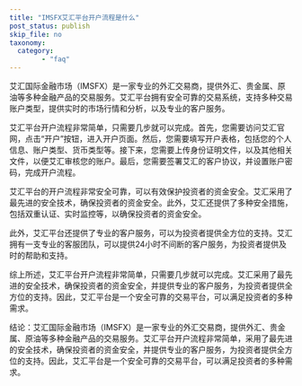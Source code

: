 ```yaml
---
title: "IMSFX艾汇平台开户流程是什么"
post_status: publish
skip_file: no
taxonomy:
  category:
        - "faq"
---
```


艾汇国际金融市场（IMSFX）是一家专业的外汇交易商，提供外汇、贵金属、原油等多种金融产品的交易服务。艾汇平台拥有安全可靠的交易系统，支持多种交易账户类型，提供实时的市场行情和分析，以及专业的客户服务。

艾汇平台开户流程非常简单，只需要几步就可以完成。首先，您需要访问艾汇官网，点击“开户”按钮，进入开户页面。然后，您需要填写开户表格，包括您的个人信息、账户类型、货币类型等。接下来，您需要上传身份证明文件，以及其他相关文件，以便艾汇审核您的账户。最后，您需要签署艾汇的客户协议，并设置账户密码，完成开户流程。

艾汇平台的开户流程非常安全可靠，可以有效保护投资者的资金安全。艾汇采用了最先进的安全技术，确保投资者的资金安全。此外，艾汇还提供了多种安全措施，包括双重认证、实时监控等，以确保投资者的资金安全。

此外，艾汇平台还提供了专业的客户服务，可以为投资者提供全方位的支持。艾汇拥有一支专业的客服团队，可以提供24小时不间断的客户服务，为投资者提供及时的帮助和支持。

综上所述，艾汇平台开户流程非常简单，只需要几步就可以完成。艾汇采用了最先进的安全技术，确保投资者的资金安全，并提供专业的客户服务，为投资者提供全方位的支持。因此，艾汇平台是一个安全可靠的交易平台，可以满足投资者的多种需求。

结论：艾汇国际金融市场（IMSFX）是一家专业的外汇交易商，提供外汇、贵金属、原油等多种金融产品的交易服务。艾汇平台开户流程非常简单，采用了最先进的安全技术，确保投资者的资金安全，并提供专业的客户服务，为投资者提供全方位的支持。因此，艾汇平台是一个安全可靠的交易平台，可以满足投资者的多种需求。
